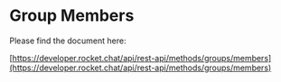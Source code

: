 # Group Members

Please find the document here: 

[https://developer.rocket.chat/api/rest-api/methods/groups/members](https://developer.rocket.chat/api/rest-api/methods/groups/members)

